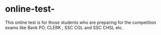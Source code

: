 # online-test-
This online test is for those students who are preparing for the competition exams like Bank PO, CLERK , SSC CGL and SSC CHSL etc.  
